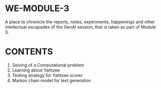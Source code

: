 # WE-MODULE-3

A place to chronicle the reports, notes, experiments, happenings and other intellectual escapades of the GenAI session, that is taken as part of Module 3.

# CONTENTS
1. Solving of a Computational problem
2. Learning about Yahtzee
3. Testing strategy for Yahtzee scorer
4. Markov chain model for text generation
